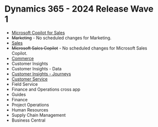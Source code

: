 # Dynamics 365 - 2024 Release Wave 1

- [Microsoft Copilot for Sales](./Dynamics-365/Microsoft-Copilot-for-Sales.md)
- ~~Marketing~~ - No scheduled changes for Marketing.
- [Sales](./Dynamics-365/Sales.md)
- ~~Microsoft Sales Copilot~~ - No scheduled changes for Microsoft Sales Copilot.
- [Commerce](./Dynamics-365/Commerce.md)
- Customer Insights
- Customer Insights - Data
- [Customer Insights - Journeys](./Dynamics-365/Customer-Insights-(Journeys).md)
- [Customer Service](./Dynamics-365/Customer-Service.md)
- Field Service
- Finance and Operations cross app
- Guides
- Finance
- Project Operations
- Human Resources
- Supply Chain Management
- Business Central